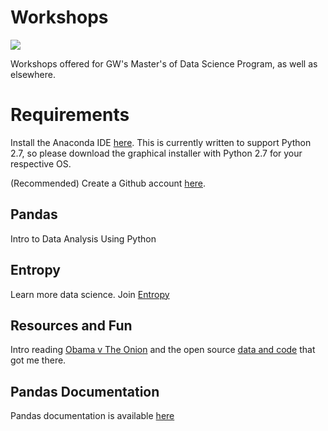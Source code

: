 # Workshops

![](https://creativeservices.gwu.edu/sites/creativeservices.gwu.edu/files/image/gw_atx_4cp_pos.png)

Workshops offered for GW's Master's of Data Science Program, as well as elsewhere.

# Requirements

Install the Anaconda IDE [here](https://continuum.io/downloads). This is currently written to support Python 2.7, so please download the graphical installer with Python 2.7 for your respective OS.

(Recommended) Create a Github account [here](https://github.com/).

## Pandas

Intro to Data Analysis Using Python

## Entropy

Learn more data science. Join [Entropy](https://www.josephofiowa.com/entropy])

## Resources and Fun

Intro reading [Obama v The Onion](https://medium.com/@josephofiowa/what-real-fake-news-says-about-obamas-presidency-4bf42be71ff1) and the open source [data and code](https://github.com/josephofiowa/zenzic/tree/master/obama-onion) that got me there.

## Pandas Documentation

Pandas documentation is available [here](http://pandas.pydata.org/pandas-docs/stable/)